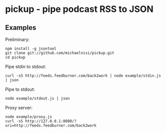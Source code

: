 # pickup - pipe podcast RSS to JSON

## Examples

Preliminary:
  
    npm install -g jsontool
    git clone git://github.com/michaelnisi/pickup.git
    cd pickup
  
Pipe stdin to stdout:
  
    curl -sS http://feeds.feedburner.com/back2work | node example/stdin.js | json


Pipe to stdout:
    
    node example/stdout.js | json

Proxy server:
    
    node example/proxy.js
    curl -sS http://127.0.0.1:8080/?uri=http://feeds.feedburner.com/back2work
